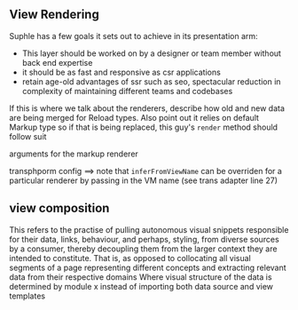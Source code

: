 ## View Rendering

Suphle has a few goals it sets out to achieve in its presentation arm:
- This layer should be worked on by a designer or team member without back end expertise
- it should be as fast and responsive as csr applications
- retain age-old advantages of ssr such as seo, spectacular reduction in complexity of maintaining different teams and codebases

If this is where we talk about the renderers, describe how old and new data are being merged for Reload types. Also point out it relies on default Markup type so if that is being replaced, this guy's `render` method should follow suit

arguments for the markup renderer

transphporm config ==> note that `inferFromViewName` can be overriden for a particular renderer by passing in the VM name (see trans adapter line 27)

## view composition
This refers to the practise of pulling autonomous visual snippets responsible for their data, links, behaviour, and perhaps, styling, from diverse sources by a consumer, thereby decoupling them from the larger context they are intended to constitute. That is, as opposed to collocating all visual segments of a page representing different concepts and extracting relevant data from their respective domains
Where visual structure of the data is determined by module x instead of importing both data source and view templates